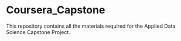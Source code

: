 # Coursera_Capstone
This repository contains all the  materials required for the Applied Data Science Capstone Project.
